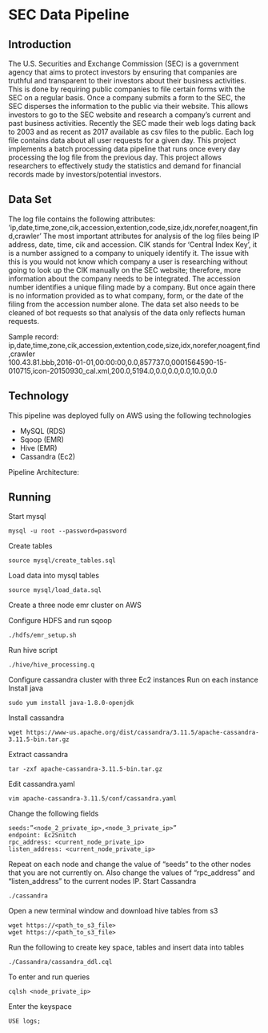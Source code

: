 # SEC Data Pipeline

## Introduction
The U.S. Securities and Exchange Commission (SEC) is a government agency that aims to protect investors by ensuring that companies are truthful and transparent to their investors about their business activities. This is done by requiring public companies to file certain forms with the SEC on a regular basis. Once a company submits a form to the SEC, the SEC disperses the information to the public via their website. This allows investors to go to the SEC website and research a company’s current and past business activities. Recently the SEC made their web logs dating back to 2003 and as recent as 2017 available as csv files to the public. Each log file contains data about all user requests for a given day. This project implements a batch processing data pipeline that runs once every day processing the log file from the previous day. This project allows researchers to effectively study the statistics and demand for financial records made by investors/potential investors. 
## Data Set
The log file contains the following attributes: ‘ip,date,time,zone,cik,accession,extention,code,size,idx,norefer,noagent,find,crawler’ 
The most important attributes for analysis of the log files being IP address, date, time, cik and accession. CIK stands for ‘Central Index Key’, it is a number assigned to a company to uniquely identify it. The issue with this is you would not know which company a user is researching without going to look up the CIK manually on the SEC website; therefore, more information about the company needs to be integrated. The accession number identifies a unique filing made by a company. But once again there is no information provided as to what company, form, or the date of the filing from the accession number alone. The data set also needs to be cleaned of bot requests so that analysis of the data only reflects human requests.

Sample record:<br>
ip,date,time,zone,cik,accession,extention,code,size,idx,norefer,noagent,find,crawler <br>
100.43.81.bbb,2016-01-01,00:00:00,0.0,857737.0,0001564590-15-010715,icon-20150930_cal.xml,200.0,5194.0,0.0,0.0,0.0,10.0,0.0
## Technology
This pipeline was deployed fully on AWS using the following technologies
- MySQL (RDS)
- Sqoop (EMR)
- Hive (EMR)
- Cassandra (Ec2)

Pipeline Architecture:

## Running
Start mysql
```
mysql -u root --password=password
```
Create tables
```
source mysql/create_tables.sql
```
Load data into mysql tables
```
source mysql/load_data.sql
```
Create a three node emr cluster on AWS

Configure HDFS and run sqoop
```
./hdfs/emr_setup.sh
```
Run hive script
```
./hive/hive_processing.q
```
Configure cassandra cluster with three Ec2 instances
Run on each instance
Install java
```
sudo yum install java-1.8.0-openjdk
```
Install cassandra
```
wget https://www-us.apache.org/dist/cassandra/3.11.5/apache-cassandra-3.11.5-bin.tar.gz
```
Extract cassandra
```
tar -zxf apache-cassandra-3.11.5-bin.tar.gz
```
Edit cassandra.yaml 
```
vim apache-cassandra-3.11.5/conf/cassandra.yaml
```
Change the following fields
```
seeds:”<node_2_private_ip>,<node_3_private_ip>”
endpoint: Ec2Snitch
rpc_address: <current_node_private_ip>
listen_address: <current_node_private_ip>
```
Repeat on each node and change the value of “seeds” to the other nodes that you are not currently on. Also change the values of “rpc_address” and “listen_address” to the current nodes IP.
Start Cassandra
```
./cassandra
```
Open a new terminal window and download hive tables from s3
```
wget https://<path_to_s3_file>
wget https://<path_to_s3_file>
```
Run the following to create key space, tables and insert data into tables
```
./Cassandra/cassandra_ddl.cql
```
To enter and run queries
```
cqlsh <node_private_ip>
```
Enter the keyspace
```
USE logs;
```
